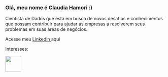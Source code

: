 ### Olá, meu nome é Claudia Hamori :)

Cientista de Dados que está em busca de novos desafios e conhecimentos que possam contribuir para ajudar  as empresas a resolverem seus problemas em suas áreas de negócios.


Acesse meu  <a href="https://www.linkedin.com/in/claudiahamori/">  Linkedin </a> aqui


Interesses:


<img src="https://cdn.jsdelivr.net/gh/devicons/devicon/icons/python/python-original.svg" width=50/>

     
          
